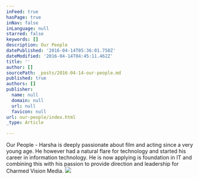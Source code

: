 ```yaml
---
inFeed: true
hasPage: true
inNav: false
inLanguage: null
starred: false
keywords: []
description: Our People
datePublished: '2016-04-14T05:36:01.758Z'
dateModified: '2016-04-14T04:45:11.462Z'
title: ''
author: []
sourcePath: _posts/2016-04-14-our-people.md
published: true
authors: []
publisher:
  name: null
  domain: null
  url: null
  favicon: null
url: our-people/index.html
_type: Article

---
```

Our People - Harsha is deeply passionate about film and acting since a very young age. He however had a natural flare for technology and started his career in information technology. He is now applying is foundation in IT and combining this with his passion to provide direction and leadership for Charmed Vision Media.
![](https://the-grid-user-content.s3-us-west-2.amazonaws.com/d0f6b49b-9d6d-46ad-a980-126b170637ae.jpg)